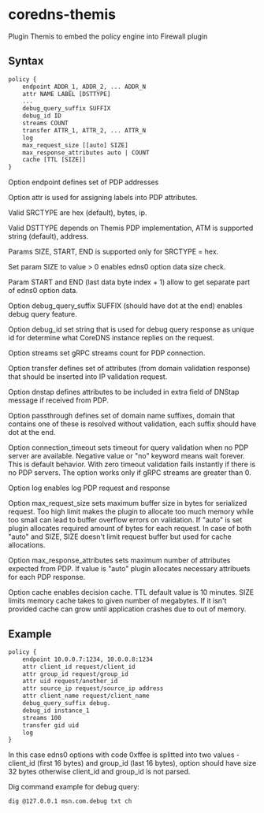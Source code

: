 # coredns-themis
Plugin Themis to embed the policy engine into Firewall plugin

## Syntax

~~~ txt
policy {
    endpoint ADDR_1, ADDR_2, ... ADDR_N
    attr NAME LABEL [DSTTYPE]
    ...
    debug_query_suffix SUFFIX
    debug_id ID
    streams COUNT
    transfer ATTR_1, ATTR_2, ... ATTR_N
    log
    max_request_size [[auto] SIZE]
    max_response_attributes auto | COUNT
    cache [TTL [SIZE]]
}
~~~

Option endpoint defines set of PDP addresses

Option attr is used for assigning labels into PDP attributes.

Valid SRCTYPE are hex (default), bytes, ip.

Valid DSTTYPE depends on Themis PDP implementation, ATM is supported string (default), address.

Params SIZE, START, END is supported only for SRCTYPE = hex.

Set param SIZE to value > 0 enables edns0 option data size check.

Param START and END (last data byte index + 1) allow to get separate part of edns0 option data.

Option debug_query_suffix SUFFIX (should have dot at the end) enables debug query feature.

Option debug_id set string that is used for debug query response as unique id for determine what CoreDNS instance replies on the request.

Option streams set gRPC streams count for PDP connection.

Option transfer defines set of attributes (from domain validation response) that should be inserted into IP validation request.

Option dnstap defines attributes to be included in extra field of DNStap message if received from PDP.

Option passthrough defines set of domain name suffixes, domain that contains one of these is resolved without validation, each suffix should have dot at the end.

Option connection_timeout sets timeout for query validation when no PDP server are available. Negative value or "no" keyword means wait forever. This is default behavior. With zero timeout validation fails instantly if there is no PDP servers. The option works only if gRPC streams are greater than 0.

Option log enables log PDP request and response

Option max_request_size sets maximum buffer size in bytes for serialized request. Too high limit makes the plugin to allocate too much memory while too small can lead to buffer overflow errors on validation. If "auto" is set plugin allocates required amount of bytes for each request. In case of both "auto" and SIZE, SIZE doesn't limit request buffer but used for cache allocations. 

Option max_response_attributes sets maximum number of attributes expected from PDP. If value is "auto" plugin allocates necessary attribuets for each PDP response.

Option cache enables decision cache. TTL default value is 10 minutes. SIZE limits memory cache takes to given number of megabytes. If it isn't provided cache can grow until application crashes due to out of memory.

## Example

~~~ txt
policy {
    endpoint 10.0.0.7:1234, 10.0.0.8:1234
    attr client_id request/client_id
    attr group_id request/group_id
    attr uid request/another_id
    attr source_ip request/source_ip address 
    attr client_name request/client_name
    debug_query_suffix debug.
    debug_id instance_1
    streams 100
    transfer gid uid
    log
}
~~~

In this case edns0 options with code 0xffee is splitted into two values - client_id (first 16 bytes) and group_id (last 16 bytes), option should have size 32 bytes otherwise client_id and group_id is not parsed.

Dig command example for debug query:
~~~ txt
dig @127.0.0.1 msn.com.debug txt ch
~~~
